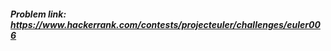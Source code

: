 ##### Problem link: <a href="https://www.hackerrank.com/contests/projecteuler/challenges/euler006" target="_blank">https://www.hackerrank.com/contests/projecteuler/challenges/euler006</a>